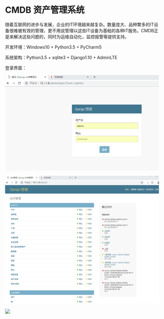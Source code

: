 # CMDB 资产管理系统




随着互联网的进步与发展，企业的IT环境越来越复杂。数量庞大、品种繁多的IT设备很难被有效的管理，更不用说管理以这些IT设备为基础的各种IT服务。CMDB正是来解决这些问题的，同时为运维自动化，监控报警等提供支持。

开发环境：Windows10 + Python3.5 + PyCharm5

系统架构：Python3.5 + sqlite3 + Django1.10 + AdminLTE



登录界面：

![P20180928002224.png](/img/P20180928002224.png)



![P20180928002341.png](/img/P20180928002341.png)



![](P20180928002444.png)
